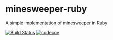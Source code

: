 # minesweeper-ruby
A simple implementation of minesweeper in Ruby

[![Build Status](https://travis-ci.org/luckeciano/minesweeper-ruby.svg?branch=master)](https://travis-ci.org/luckeciano/minesweeper-ruby)
[![codecov](https://codecov.io/gh/luckeciano/minesweeper-ruby/branch/master/graph/badge.svg)](https://codecov.io/gh/luckeciano/minesweeper-ruby)
